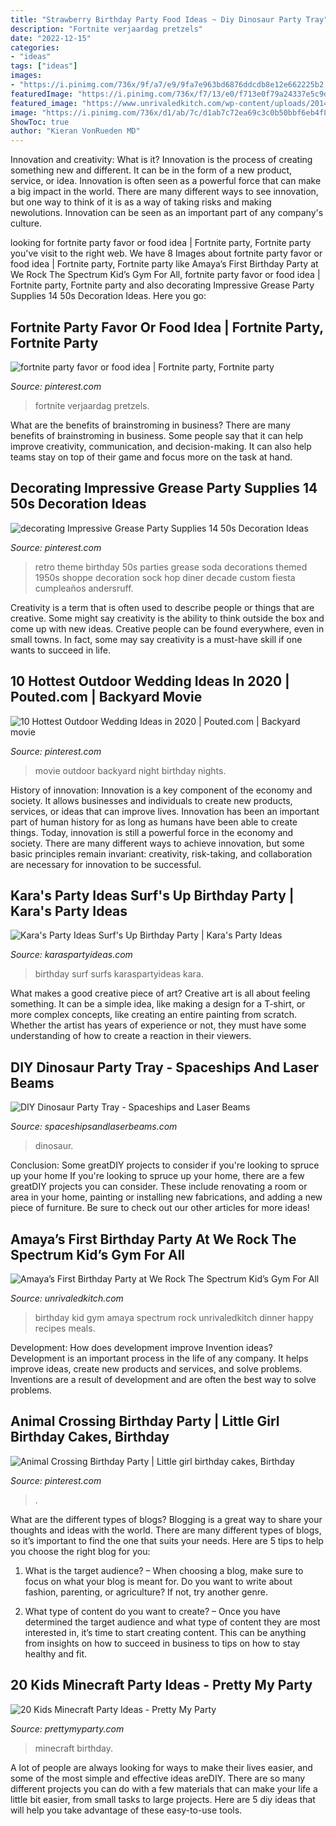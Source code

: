 ```yaml
---
title: "Strawberry Birthday Party Food Ideas ~ Diy Dinosaur Party Tray"
description: "Fortnite verjaardag pretzels"
date: "2022-12-15"
categories:
- "ideas"
tags: ["ideas"]
images:
- "https://i.pinimg.com/736x/9f/a7/e9/9fa7e963bd6876ddcdb8e12e662225b2.jpg"
featuredImage: "https://i.pinimg.com/736x/f7/13/e0/f713e0f79a24337e5c9d53ba03f147f6--backyard-movie-nights-outdoor-movie-nights.jpg"
featured_image: "https://www.unrivaledkitch.com/wp-content/uploads/2014/09/001.jpg"
image: "https://i.pinimg.com/736x/d1/ab/7c/d1ab7c72ea69c3c0b50bbf6eb4f83f94.jpg"
ShowToc: true
author: "Kieran VonRueden MD"
---
```



Innovation and creativity: What is it?
Innovation is the process of creating something new and different. It can be in the form of a new product, service, or idea. Innovation is often seen as a powerful force that can make a big impact in the world. There are many different ways to see innovation, but one way to think of it is as a way of taking risks and making newolutions. Innovation can be seen as an important part of any company's culture.

	

		
looking for fortnite party favor or food idea | Fortnite party, Fortnite party you've visit to the right web. We have 8 Images about fortnite party favor or food idea | Fortnite party, Fortnite party like Amaya’s First Birthday Party at We Rock The Spectrum Kid’s Gym For All, fortnite party favor or food idea | Fortnite party, Fortnite party and also decorating Impressive Grease Party Supplies 14 50s Decoration Ideas. Here you go:
		
    
## Fortnite Party Favor Or Food Idea | Fortnite Party, Fortnite Party

<img loading=lazy src="https://i.pinimg.com/736x/be/a2/82/bea2821f33301d13c3efd80ae12ab719.jpg" onerror="this.onerror=null;this.src='https://tse3.mm.bing.net/th?id=OIP.y996aezPE4V2aAoxXMdPBwHaJ3&amp;pid=15.1';" alt="fortnite party favor or food idea | Fortnite party, Fortnite party">

_Source: pinterest.com_

>fortnite verjaardag pretzels. 

	

What are the benefits of brainstroming in business?
There are many benefits of brainstroming in business. Some people say that it can help improve creativity, communication, and decision-making. It can also help teams stay on top of their game and focus more on the task at hand.

    
## Decorating Impressive Grease Party Supplies 14 50s Decoration Ideas

<img loading=lazy src="https://i.pinimg.com/736x/9f/a7/e9/9fa7e963bd6876ddcdb8e12e662225b2.jpg" onerror="this.onerror=null;this.src='https://tse2.mm.bing.net/th?id=OIP.2EphkcEodIbNCCSUFW9XzwHaLH&amp;pid=15.1';" alt="decorating Impressive Grease Party Supplies 14 50s Decoration Ideas">

_Source: pinterest.com_

>retro theme birthday 50s parties grease soda decorations themed 1950s shoppe decoration sock hop diner decade custom fiesta cumpleaños andersruff. 

	

Creativity is a term that is often used to describe people or things that are creative. Some might say creativity is the ability to think outside the box and come up with new ideas. Creative people can be found everywhere, even in small towns. In fact, some may say creativity is a must-have skill if one wants to succeed in life.

    
## 10 Hottest Outdoor Wedding Ideas In 2020 | Pouted.com | Backyard Movie

<img loading=lazy src="https://i.pinimg.com/736x/f7/13/e0/f713e0f79a24337e5c9d53ba03f147f6--backyard-movie-nights-outdoor-movie-nights.jpg" onerror="this.onerror=null;this.src='https://tse2.mm.bing.net/th?id=OIP.xbwvo8ROIDZ_gqzudTrnPgHaK1&amp;pid=15.1';" alt="10 Hottest Outdoor Wedding Ideas in 2020 | Pouted.com | Backyard movie">

_Source: pinterest.com_

>movie outdoor backyard night birthday nights. 

	

History of innovation:
Innovation is a key component of the economy and society. It allows businesses and individuals to create new products, services, or ideas that can improve lives. Innovation has been an important part of human history for as long as humans have been able to create things. Today, innovation is still a powerful force in the economy and society. There are many different ways to achieve innovation, but some basic principles remain invariant: creativity, risk-taking, and collaboration are necessary for innovation to be successful.

    
## Kara&#039;s Party Ideas Surf&#039;s Up Birthday Party | Kara&#039;s Party Ideas

<img loading=lazy src="http://karaspartyideas.com/wp-content/uploads/2017/11/Surfs-Up-Birthday-Party-via-Karas-Party-Ideas-KarasPartyIdeas.com5_.jpg" onerror="this.onerror=null;this.src='https://tse3.mm.bing.net/th?id=OIP.cOjI6ziXBNje8WVQ7m6ZigHaJ3&amp;pid=15.1';" alt="Kara&#039;s Party Ideas Surf&#039;s Up Birthday Party | Kara&#039;s Party Ideas">

_Source: karaspartyideas.com_

>birthday surf surfs karaspartyideas kara. 

	

What makes a good creative piece of art?
Creative art is all about feeling something. It can be a simple idea, like making a design for a T-shirt, or more complex concepts, like creating an entire painting from scratch. Whether the artist has years of experience or not, they must have some understanding of how to create a reaction in their viewers.

    
## DIY Dinosaur Party Tray - Spaceships And Laser Beams

<img loading=lazy src="https://spaceshipsandlaserbeams.com/wp-content/uploads/2015/09/diy-dinosaur-party-ideas-tray-54.jpg" onerror="this.onerror=null;this.src='https://tse1.mm.bing.net/th?id=OIP.y598M2WpvLMPU1EZHjrcTgHaKl&amp;pid=15.1';" alt="DIY Dinosaur Party Tray - Spaceships and Laser Beams">

_Source: spaceshipsandlaserbeams.com_

>dinosaur. 

	

Conclusion: Some greatDIY projects to consider if you're looking to spruce up your home
If you're looking to spruce up your home, there are a few greatDIY projects you can consider. These include renovating a room or area in your home, painting or installing new fabrications, and adding a new piece of furniture. Be sure to check out our other articles for more ideas!

    
## Amaya’s First Birthday Party At We Rock The Spectrum Kid’s Gym For All

<img loading=lazy src="https://www.unrivaledkitch.com/wp-content/uploads/2014/09/001.jpg" onerror="this.onerror=null;this.src='https://tse1.mm.bing.net/th?id=OIP.gPf-OWg_ckRuAVrEEWBesgHaJ4&amp;pid=15.1';" alt="Amaya’s First Birthday Party at We Rock The Spectrum Kid’s Gym For All">

_Source: unrivaledkitch.com_

>birthday kid gym amaya spectrum rock unrivaledkitch dinner happy recipes meals. 

	

Development: How does development improve Invention ideas?
Development is an important process in the life of any company. It helps improve ideas, create new products and services, and solve problems. Inventions are a result of development and are often the best way to solve problems.

    
## Animal Crossing Birthday Party | Little Girl Birthday Cakes, Birthday

<img loading=lazy src="https://i.pinimg.com/736x/d1/ab/7c/d1ab7c72ea69c3c0b50bbf6eb4f83f94.jpg" onerror="this.onerror=null;this.src='https://tse3.mm.bing.net/th?id=OIP.DdsvGyI6AiOKcOfLaLtkHAHaJ3&amp;pid=15.1';" alt="Animal Crossing Birthday Party | Little girl birthday cakes, Birthday">

_Source: pinterest.com_

>. 

	

What are the different types of blogs?
Blogging is a great way to share your thoughts and ideas with the world. There are many different types of blogs, so it’s important to find the one that suits your needs. Here are 5 tips to help you choose the right blog for you: 
1. What is the target audience? – When choosing a blog, make sure to focus on what your blog is meant for. Do you want to write about fashion, parenting, or agriculture? If not, try another genre. 

2. What type of content do you want to create? – Once you have determined the target audience and what type of content they are most interested in, it’s time to start creating content. This can be anything from insights on how to succeed in business to tips on how to stay healthy and fit. 


    
## 20 Kids Minecraft Party Ideas - Pretty My Party

<img loading=lazy src="https://www.prettymyparty.com/wp-content/uploads/2017/06/minecraft-tnt-birthday-cake.jpg" onerror="this.onerror=null;this.src='https://tse1.mm.bing.net/th?id=OIP.Nf86K4GDwO6erSl9Yl5JygHaJ3&amp;pid=15.1';" alt="20 Kids Minecraft Party Ideas - Pretty My Party">

_Source: prettymyparty.com_

>minecraft birthday. 

	

A lot of people are always looking for ways to make their lives easier, and some of the most simple and effective ideas areDIY. There are so many different projects you can do with a few materials that can make your life a little bit easier, from small tasks to large projects. Here are 5 diy ideas that will help you take advantage of these easy-to-use tools.

